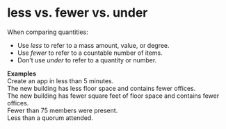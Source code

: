 # less vs. fewer vs. under

When comparing quantities:

  - Use *less* to refer to a mass amount, value, or degree. 
  - Use *fewer* to refer to a countable number of items. 
  - Don't use *under* to refer to a quantity or number.

**Examples**  
Create an app in less than 5 minutes.  
The new building has less floor space and contains fewer offices.  
The new building has fewer square feet of floor space and contains fewer offices.  
Fewer than 75 members were present.   
Less than a quorum attended.  
